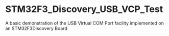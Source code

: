 STM32F3_Discovery_USB_VCP_Test
==============================

A basic demonstration of the USB Virtual COM Port facility implemented on an STM32F3Discovery Board
